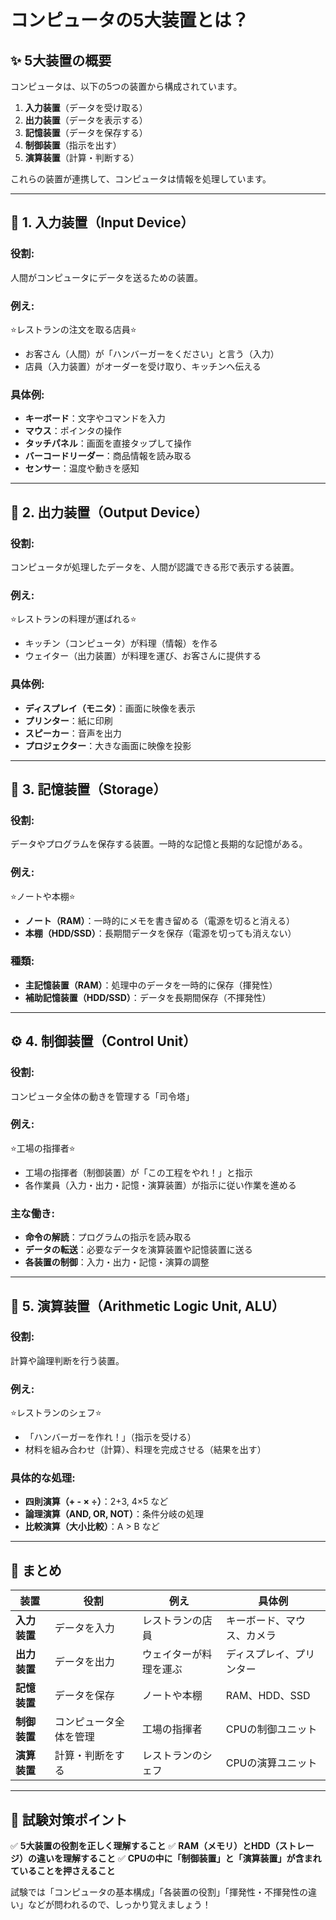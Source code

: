 # コンピュータの5大装置とは？

## ✨ 5大装置の概要
コンピュータは、以下の5つの装置から構成されています。

1. **入力装置**（データを受け取る）
2. **出力装置**（データを表示する）
3. **記憶装置**（データを保存する）
4. **制御装置**（指示を出す）
5. **演算装置**（計算・判断する）

これらの装置が連携して、コンピュータは情報を処理しています。

---

## 💾 1. 入力装置（Input Device）
### **役割:**
人間がコンピュータにデータを送るための装置。

### **例え:**
⭐レストランの注文を取る店員⭐
- お客さん（人間）が「ハンバーガーをください」と言う（入力）
- 店員（入力装置）がオーダーを受け取り、キッチンへ伝える

### **具体例:**
- **キーボード**：文字やコマンドを入力
- **マウス**：ポインタの操作
- **タッチパネル**：画面を直接タップして操作
- **バーコードリーダー**：商品情報を読み取る
- **センサー**：温度や動きを感知

---

## 🎢 2. 出力装置（Output Device）
### **役割:**
コンピュータが処理したデータを、人間が認識できる形で表示する装置。

### **例え:**
⭐レストランの料理が運ばれる⭐
- キッチン（コンピュータ）が料理（情報）を作る
- ウェイター（出力装置）が料理を運び、お客さんに提供する

### **具体例:**
- **ディスプレイ（モニタ）**：画面に映像を表示
- **プリンター**：紙に印刷
- **スピーカー**：音声を出力
- **プロジェクター**：大きな画面に映像を投影

---

## 🏢 3. 記憶装置（Storage）
### **役割:**
データやプログラムを保存する装置。一時的な記憶と長期的な記憶がある。

### **例え:**
⭐ノートや本棚⭐
- **ノート（RAM）**：一時的にメモを書き留める（電源を切ると消える）
- **本棚（HDD/SSD）**：長期間データを保存（電源を切っても消えない）

### **種類:**
- **主記憶装置（RAM）**：処理中のデータを一時的に保存（揮発性）
- **補助記憶装置（HDD/SSD）**：データを長期間保存（不揮発性）

---

## ⚙ 4. 制御装置（Control Unit）
### **役割:**
コンピュータ全体の動きを管理する「司令塔」

### **例え:**
⭐工場の指揮者⭐
- 工場の指揮者（制御装置）が「この工程をやれ！」と指示
- 各作業員（入力・出力・記憶・演算装置）が指示に従い作業を進める

### **主な働き:**
- **命令の解読**：プログラムの指示を読み取る
- **データの転送**：必要なデータを演算装置や記憶装置に送る
- **各装置の制御**：入力・出力・記憶・演算の調整

---

## 🧐 5. 演算装置（Arithmetic Logic Unit, ALU）
### **役割:**
計算や論理判断を行う装置。

### **例え:**
⭐レストランのシェフ⭐
- 「ハンバーガーを作れ！」（指示を受ける）
- 材料を組み合わせ（計算）、料理を完成させる（結果を出す）

### **具体的な処理:**
- **四則演算（+ - × ÷）**：2+3, 4×5 など
- **論理演算（AND, OR, NOT）**：条件分岐の処理
- **比較演算（大小比較）**：A > B など

---

## 🔎 まとめ

| 装置 | 役割 | 例え | 具体例 |
|------|------|------|------|
| **入力装置** | データを入力 | レストランの店員 | キーボード、マウス、カメラ |
| **出力装置** | データを出力 | ウェイターが料理を運ぶ | ディスプレイ、プリンター |
| **記憶装置** | データを保存 | ノートや本棚 | RAM、HDD、SSD |
| **制御装置** | コンピュータ全体を管理 | 工場の指揮者 | CPUの制御ユニット |
| **演算装置** | 計算・判断をする | レストランのシェフ | CPUの演算ユニット |

---

## 🎯 試験対策ポイント
✅ **5大装置の役割を正しく理解すること**
✅ **RAM（メモリ）とHDD（ストレージ）の違いを理解すること**
✅ **CPUの中に「制御装置」と「演算装置」が含まれていることを押さえること**

試験では「コンピュータの基本構成」「各装置の役割」「揮発性・不揮発性の違い」などが問われるので、しっかり覚えましょう！

